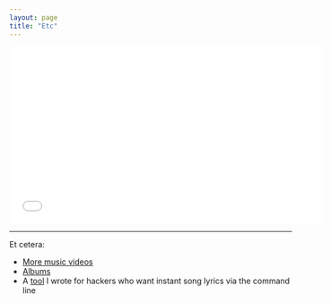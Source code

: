 ```yaml
---
layout: page 
title: "Etc"
---
```


<iframe width="560" height="315" src="//www.youtube.com/embed/CREndj3PUcY" frameborder="0" allowfullscreen></iframe>

---

Et cetera:

  - [More music videos]({{site.url}}/music)
  - [Albums](https://ryanbarringtoncox.bandcamp.com/)
  - A [tool](https://github.com/ryanbarringtoncox/command_line_lyrics) I wrote for hackers who want instant song lyrics via the command line
